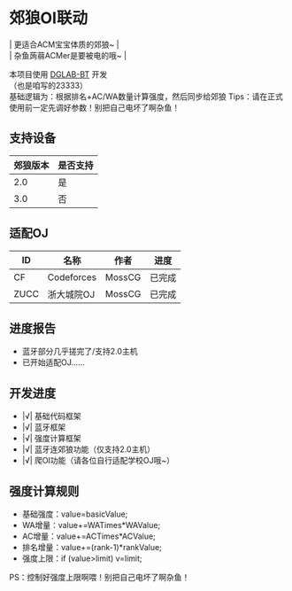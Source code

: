 # 郊狼OI联动
| 更适合ACM宝宝体质的郊狼~ | <br>
| 杂鱼蒟蒻ACMer是要被电的哦~ |

本项目使用 [DGLAB-BT](https://github.com/MossCG/DGLAB-BT) 开发<br>
（也是咱写的23333）<br>
基础逻辑为：根据排名+AC/WA数量计算强度，然后同步给郊狼
Tips：请在正式使用前一定先调好参数！别把自己电坏了啊杂鱼！

## 支持设备
| 郊狼版本 | 是否支持 |
|------|------|
| 2.0  | 是    |
| 3.0  | 否    |

## 适配OJ
| ID   | 名称         | 作者     | 进度  |
|------|------------|--------|-----|
| CF   | Codeforces | MossCG | 已完成 |
| ZUCC | 浙大城院OJ     | MossCG | 已完成 |

## 进度报告
- 蓝牙部分几乎搓完了/支持2.0主机
- 已开始适配OJ......

## 开发进度
- |√| 基础代码框架
- |√| 蓝牙框架
- |√| 强度计算框架
- |√| 蓝牙连郊狼功能（仅支持2.0主机）
- |√| 爬OI功能（请各位自行适配学校OJ哦~）

## 强度计算规则
- 基础强度：value=basicValue;
- WA增量：value+=WATimes*WAValue;
- AC增量：value+=ACTimes*ACValue;
- 排名增量：value+=(rank-1)*rankValue;
- 强度上限：if (value>limit) v=limit;

PS：控制好强度上限啊喂！别把自己电坏了啊杂鱼！
